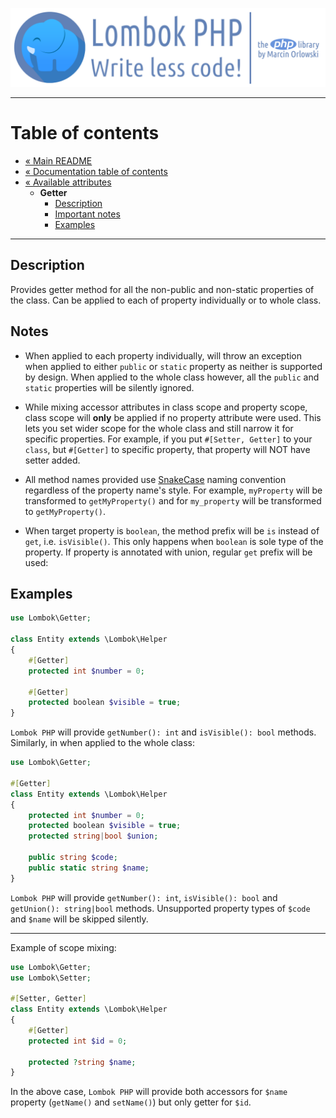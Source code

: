 ![Lombok PHP](../../artwork/lombok-php-logo.png)

---

# Table of contents #

* [« Main README](../../README.md)
* [« Documentation table of contents](../README.md)
* [« Available attributes](README.md)
  * **Getter**
    * [Description](#description)
    * [Important notes](#notes)
    * [Examples](#examples)

---

## Description ##

Provides getter method for all the non-public and non-static properties of the class.
Can be applied to each of property individually or to whole class.

## Notes ##

* When applied to each property individually, will throw an exception when applied to
  either `public` or `static` property as neither is supported by design. When applied to the
  whole class however, all the `public` and `static` properties will be silently ignored.


* While mixing accessor attributes in class scope and property scope, class scope will **only** be
  applied if no property attribute were used. This lets you set wider scope for the whole class
  and still narrow it for specific properties. For example, if you put `#[Setter, Getter]` to
  your `class`, but `#[Getter]` to specific property, that property will NOT have setter added.


* All method names provided use [SnakeCase](https://en.wikipedia.org/wiki/Snake_case) naming
  convention regardless of the property name's style. For example, `myProperty` will be transformed
  to `getMyProperty()` and for `my_property` will be transformed to `getMyProperty()`.


* When target property is `boolean`, the method prefix will be `is` instead of `get`,
  i.e. `isVisible()`. This only happens when `boolean` is sole type of the property. If property is
  annotated with union, regular `get` prefix will be used:

## Examples ##

```php
use Lombok\Getter;

class Entity extends \Lombok\Helper
{
    #[Getter]
    protected int $number = 0;
    
    #[Getter]
    protected boolean $visible = true;
}
```

`Lombok PHP` will provide `getNumber(): int` and `isVisible(): bool` methods. Similarly,
in when applied to the whole class:

```php
use Lombok\Getter;

#[Getter]
class Entity extends \Lombok\Helper
{
    protected int $number = 0;
    protected boolean $visible = true;
    protected string|bool $union;
    
    public string $code;
    public static string $name;
}
```

`Lombok PHP` will provide `getNumber(): int`, `isVisible(): bool` and `getUnion(): string|bool`
methods. Unsupported property types of `$code` and `$name` will be skipped silently.

---

Example of scope mixing:

```php
use Lombok\Getter;
use Lombok\Setter;

#[Setter, Getter]
class Entity extends \Lombok\Helper
{
    #[Getter]
    protected int $id = 0;
    
    protected ?string $name;
}
```

In the above case, `Lombok PHP` will provide both accessors for `$name` property (`getName()` and
`setName()`) but only getter for `$id`.
